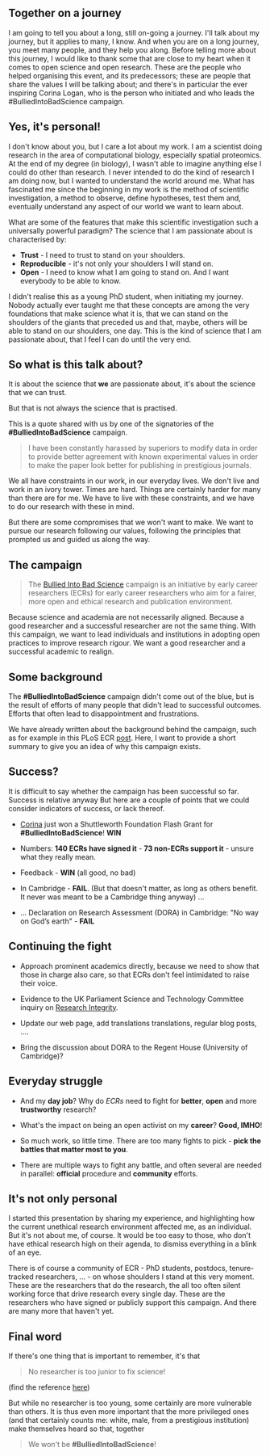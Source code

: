 
## Together on a journey

I am going to tell you about a long, still on-going a journey. I'll
talk about my journey, but it applies to many, I know. And when you
are on a long journey, you meet many people, and they help you
along. Before telling more about this journey, I would like to thank
some that are close to my heart when it comes to open science and open
research. These are the people who helped organising this event, and
its predecessors; these are people that share the values I will be
talking about; and there's in particular the ever inspiring Corina
Logan, who is the person who initiated and who leads the
#BulliedIntoBadScience campaign.

## Yes, it's personal!

I don't know about you, but I care a lot about my work. I am a
scientist doing research in the area of computational biology,
especially spatial proteomics. At the end of my degree (in
biology), I wasn't able to imagine anything else I could do other than
research. I never intended to do the kind of research I am doing now,
but I wanted to understand the world around me. What has fascinated me
since the beginning in my work is the method of scientific
investigation, a method to observe, define hypotheses, test them and,
eventually understand any aspect of our world we want to learn about.

What are some of the features that make this scientific investigation
such a universally powerful paradigm? The science that I am passionate
about is characterised by:

- **Trust** - I need to trust to stand on your shoulders.
- **Reproducible** - it's not only your shoulders I will stand on.
- **Open** - I need to know what I am going to stand on. And I want
  everybody to be able to know.

I didn't realise this as a young PhD student, when initiating my
journey. Nobody actually ever taught me that these concepts are among
the very foundations that make science what it is, that we can stand on
the shoulders of the giants that preceded us and that, maybe, others
will be able to stand on our shoulders, one day. This is the kind of
science that I am passionate about, that I feel I can do until the
very end.

## So what is this talk about?

It is about the science that **we** are passionate about, it's about
the science that we can trust.

But that is not always the science that is practised. 

This is a quote shared with us by one of the signatories of the
**#BulliedIntoBadScience** campaign.

> I have been constantly harassed by superiors to modify data in order
> to provide better agreement with known experimental values in order
> to make the paper look better for publishing in prestigious
> journals.

We all have constraints in our work, in our everyday lives. We don't
live and work in an ivory tower. Times are hard. Things are certainly
harder for many than there are for me. We have to live with these
constraints, and we have to do our research with these in mind. 

But there are some compromises that we won't want to make. We want to
pursue our research following our values, following the principles
that prompted us and guided us along the way.

## The campaign

> The [Bullied Into Bad Science](http://BulliedIntoBadScience.org/)
> campaign is an initiative by early career researchers (ECRs) for
> early career researchers who aim for a fairer, more open and ethical
> research and publication environment.

Because science and academia are not necessarily aligned. Because a
good researcher and a successful researcher are not the same
thing. With this campaign, we want to lead individuals and
institutions in adopting open practices to improve research rigour. We
want a good researcher and a successful academic to realign.

## Some background

The **#BulliedIntoBadScience** campaign didn't come out of the blue,
but is the result of efforts of many people that didn't lead to
successful outcomes. Efforts that often lead to disappointment and
frustrations.

We have already written about the background behind the campaign, such
as for example in this PLoS ECR
[post](http://blogs.plos.org/thestudentblog/2017/09/01/bullied-into-going-national-early-career-researchers-are-taking-initiative/). Here,
I want to provide a short summary to give you an idea of why this
campaign exists.

## Success?

It is difficult to say whether the campaign has been successful so
far. Success is relative anyway But here are a couple of points that
we could consider indicators of success, or lack thereof.


- [Corina](http://corinalogan.com/) just won a Shuttleworth Foundation
  Flash Grant for **#BulliedIntoBadScience**! **WIN**

- Numbers: **140 ECRs have signed it** - **73 non-ECRs support it** -
  unsure what they really mean.

- Feedback - **WIN** (all good, no bad)

- In Cambridge - **FAIL**. (But that doesn't matter, as long as others
  benefit. It never was meant to be a Cambridge thing anyway) ...
  
- ... Declaration on Research Assessment (DORA) in Cambridge: "No way
  on God’s earth" - **FAIL**

## Continuing the fight

- Approach prominent academics directly, because we need to show that
  those in charge also care, so that ECRs don't feel intimidated to
  raise their voice. 

- Evidence to the UK Parliament Science and Technology Committee
  inquiry on [Research
  Integrity](https://www.parliament.uk/business/committees/committees-a-z/commons-select/science-and-technology-committee/inquiries/parliament-2017/research-integrity-17-19/).
  
- Update our web page, add translations translations, regular blog
  posts, ....

- Bring the discussion about DORA to the Regent House (University of
  Cambridge)?

## Everyday struggle

- And my **day job**? Why do *ECRs* need to fight for **better**,
  **open** and more **trustworthy** research?
  
- What's the impact on being an open activist on my **career**?
  **Good, IMHO**!
  
- So much work, so little time. There are too many fights to pick -
  **pick the battles that matter most to you**.

- There are multiple ways to fight any battle, and often several are
  needed in parallel: **official** procedure and **community** efforts.

## It's not only personal

I started this presentation by sharing my experience, and highlighting
how the current unethical research environment affected me, as an
individual. But it's not about me, of course. It would be too easy to
those, who don't have ethical research high on their agenda, to
dismiss everything in a blink of an eye.

There is of course a community of ECR - PhD students, postdocs,
tenure-tracked researchers, ... - on whose shoulders I stand at this
very moment. These are the researchers that do the research, the all
too often silent working force that drive research every single
day. These are the researchers who have signed or publicly support
this campaign. And there are many more that haven't yet.

## Final word

If there's one thing that is important to remember, it's that

> No researcher is too junior to fix science!

(find the reference [here](https://www.nature.com/news/no-researcher-is-too-junior-to-fix-science-1.21928))

But while no researcher is too young, some certainly are more
vulnerable than others. It is thus even more important that the more
privileged ones (and that certainly counts me: white, male, from a
prestigious institution) make themselves heard so that, together

> We won't be **#BulliedIntoBadScience**!
